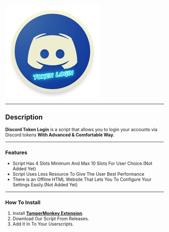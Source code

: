 &nbsp;&nbsp;&nbsp;&nbsp;&nbsp;&nbsp;&nbsp;&nbsp;&nbsp;&nbsp;&nbsp;&nbsp;&nbsp;&nbsp;&nbsp;&nbsp;&nbsp;&nbsp;&nbsp;&nbsp;&nbsp;&nbsp;&nbsp;&nbsp;&nbsp;&nbsp;&nbsp;&nbsp;&nbsp;&nbsp;&nbsp;&nbsp;&nbsp;&nbsp;&nbsp;&nbsp;&nbsp;&nbsp;&nbsp;&nbsp;&nbsp;&nbsp;&nbsp;&nbsp;&nbsp;&nbsp;&nbsp;&nbsp;&nbsp;&nbsp;&nbsp;&nbsp;&nbsp;&nbsp;&nbsp;&nbsp;&nbsp;&nbsp;&nbsp;&nbsp;&nbsp;&nbsp;&nbsp;<img src="https://raw.githubusercontent.com/CoSeR-Source/DC-Token-Login/master/Resources/DC%20Token%20Login.png" height="300" alt="Logo">
___
## Description
__Discord Token Login__ is a script that allows you to login your accounts via Discord tokens __With Advanced & Comfortable Way.__
___
### Features
- Script Has 4 Slots Minimum And Max 10 Slots For User Choice.(Not Added Yet)
- Script Uses Less Resource To Give The User Best Performance
- There is an Offline HTML Website That Lets You To Configure Your Settings Easily.(Not Added Yet)
___
### How To Install
1. Install **[TamperMonkey Extension](https://chrome.google.com/webstore/detail/tampermonkey/dhdgffkkebhmkfjojejmpbldmpobfkfo)**.
1. Download Our Script From Releases.
1. Add It In To Your Userscripts.
